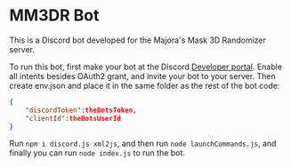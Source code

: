 # MM3DR Bot
This is a Discord bot developed for the Majora's Mask 3D Randomizer server.

To run this bot, first make your bot at the Discord [Developer portal](https://discord.com/developers/applications). Enable all intents besides OAuth2 grant, and invite your bot to your server.
Then create env.json and place it in the same folder as the rest of the bot code:
```json
{
    "discordToken":theBotsToken,
    "clientId":theBotsUserId
}
```
Run `npm i discord.js xml2js`, and then run `node launchCommands.js`, and finally you can run `node index.js` to run the bot.